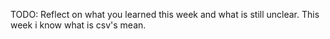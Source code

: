 TODO: Reflect on what you learned this week and what is still unclear.
This week i know what is csv's mean.